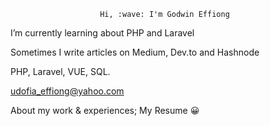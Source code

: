                         Hi, :wave: I'm Godwin Effiong


I’m currently learning about PHP and Laravel

Sometimes I write articles on Medium, Dev.to and Hashnode

PHP, Laravel, VUE, SQL.

udofia_effiong@yahoo.com

About my work & experiences; My Resume :grinning:
